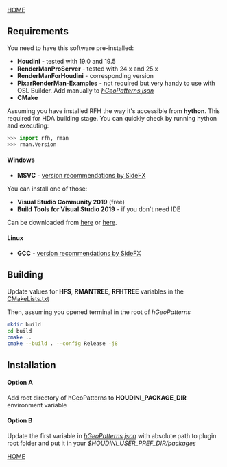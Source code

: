 [HOME](../Readme.md)

## Requirements

You need to have this software pre-installed:

* **Houdini** - tested with 19.0 and 19.5
* **RenderManProServer** - tested with 24.x and 25.x
* **RenderManForHoudini** - corresponding version
* **PixarRenderMan-Examples** - not required but very handy to use with OSL Builder. Add manually to [*hGeoPatterns.json*](../hGeoPatterns.json#L5)
* **CMake**

Assuming you have installed RFH the way it's accessible from **hython**. This required for HDA building stage. You can quickly check by running hython and executing:

``` python
>>> import rfh, rman
>>> rman.Version
```
#### Windows
* **MSVC** - [version recommendations by SideFX](https://www.sidefx.com/docs/hdk/_h_d_k__intro__getting_started.html#HDK_Intro_Compiling_Intro_Windows)

You can install one of those:
* **Visual Studio Community 2019** (free)
* **Build Tools for Visual Studio 2019** - if you don't need IDE

Can be downloaded from [here](https://visualstudio.microsoft.com/vs/older-downloads/#visual-studio-2019-and-other-products) or [here](https://my.visualstudio.com/Downloads?q=Visual%20Studio%202019).

#### Linux
* **GCC** - [version recommendations by SideFX](https://www.sidefx.com/docs/hdk/_h_d_k__intro__getting_started.html#HDK_Intro_GettingStarted_Compiling)


## Building
Update values for **HFS**, **RMANTREE**, **RFHTREE** variables in the [CMakeLists.txt](../CMakeLists.txt#L4-L15)

Then, assuming you opened terminal in the root of *hGeoPatterns*
``` sh
mkdir build
cd build
cmake ..
cmake --build . --config Release -j8
```

## Installation

#### Option A
Add root directory of hGeoPatterns to **HOUDINI_PACKAGE_DIR** environment variable

#### Option B
Update the first variable in [*hGeoPatterns.json*](../hGeoPatterns.json#L4) with absolute path to plugin root folder and put it in your *$HOUDINI_USER_PREF_DIR/packages*

[HOME](../Readme.md)
